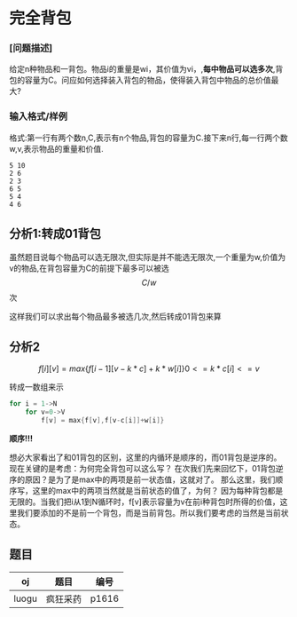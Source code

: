 # 完全背包

### [问题描述]

给定n种物品和一背包。物品i的重量是wi，其价值为vi，,**每中物品可以选多次**,背包的容量为C。问应如何选择装入背包的物品，使得装入背包中物品的总价值最大?

### 输入格式/样例

格式:第一行有两个数n,C,表示有n个物品,背包的容量为C.接下来n行,每一行两个数w,v,表示物品的重量和价值.

```
5 10
2 6
2 3
6 5
5 4
4 6
```

## 分析1:转成01背包

虽然题目说每个物品可以选无限次,但实际是并不能选无限次,一个重量为w,价值为v的物品,在背包容量为C的前提下最多可以被选$$C/w$$次

这样我们可以求出每个物品最多被选几次,然后转成01背包来算


## 分析2

```math
f[i][v] = max\{ f[i-1][v-k*c]+k*w[i]\}  0<=k*c[i]<=v
```

转成一数组来示

```c
for i = 1->N
    for v=0->V
        f[v] = max{f[v],f[v-c[i]]+w[i]}
```

**顺序!!!**


想必大家看出了和01背包的区别，这里的内循环是顺序的，而01背包是逆序的。
现在关键的是考虑：为何完全背包可以这么写？
在次我们先来回忆下，01背包逆序的原因？是为了是max中的两项是前一状态值，这就对了。
那么这里，我们顺序写，这里的max中的两项当然就是当前状态的值了，为何？
因为每种背包都是无限的。当我们把i从1到N循环时，f[v]表示容量为v在前i种背包时所得的价值，这里我们要添加的不是前一个背包，而是当前背包。所以我们要考虑的当然是当前状态。

## 题目

| oj    | 题目     | 编号  |
|-------|----------|-------|
| luogu | 疯狂采药 | p1616 |
